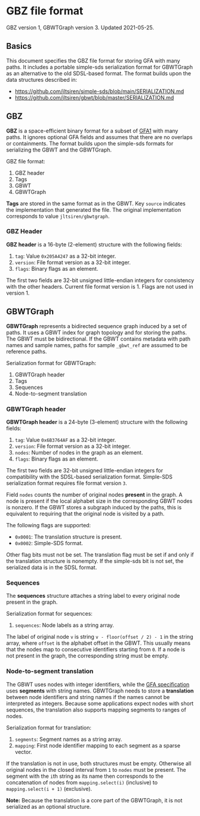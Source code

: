 # GBZ file format

GBZ version 1, GBWTGraph version 3. Updated 2021-05-25.

## Basics

This document specifies the GBZ file format for storing GFA with many paths.
It includes a portable simple-sds serialization format for GBWTGraph as an alternative to the old SDSL-based format.
The format builds upon the data structures described in:

* <https://github.com/jltsiren/simple-sds/blob/main/SERIALIZATION.md>
* <https://github.com/jltsiren/gbwt/blob/master/SERIALIZATION.md>

## GBZ

**GBZ** is a space-efficient binary format for a subset of [GFA1](https://github.com/GFA-spec/GFA-spec/blob/master/GFA1.md) with many paths.
It ignores optional GFA fields and assumes that there are no overlaps or containments.
The format builds upon the simple-sds formats for serializing the GBWT and the GBWTGraph.

GBZ file format:

1. GBZ header
2. Tags
3. GBWT
4. GBWTGraph

**Tags** are stored in the same format as in the GBWT.
Key `source` indicates the implementation that generated the file.
The original implementation corresponds to value `jltsiren/gbwtgraph`.

### GBZ Header

**GBZ header** is a 16-byte (2-element) structure with the following fields:

1. `tag`: Value `0x205A4247` as a 32-bit integer.
2. `version`: File format version as a 32-bit integer.
3. `flags`: Binary flags as an element.

The first two fields are 32-bit unsigned little-endian integers for consistency with the other headers.
Current file format version is 1.
Flags are not used in version 1.

## GBWTGraph

**GBWTGraph** represents a bidirected sequence graph induced by a set of paths.
It uses a GBWT index for graph topology and for storing the paths.
The GBWT must be bidirectional.
If the GBWT contains metadata with path names and sample names, paths for sample `_gbwt_ref` are assumed to be reference paths.

Serialization format for GBWTGraph:

1. GBWTGraph header
2. Tags
3. Sequences
4. Node-to-segment translation

### GBWTGraph header

**GBWTGraph header** is a 24-byte (3-element) structure with the following fields:

1. `tag`: Value `0x6B3764AF` as a 32-bit integer.
2. `version`: File format version as a 32-bit integer.
3. `nodes`: Number of nodes in the graph as an element.
4. `flags`: Binary flags as an element.

The first two fields are 32-bit unsigned little-endian integers for compatibility with the SDSL-based serialization format.
Simple-SDS serialization format requires file format version `3`.

Field `nodes` counts the number of original nodes **present** in the graph.
A node is present if the local alphabet size in the corresponding GBWT nodes is nonzero.
If the GBWT stores a subgraph induced by the paths, this is equivalent to requiring that the original node is visited by a path.

The following flags are supported:

* `0x0001`: The translation structure is present.
* `0x0002`: Simple-SDS format.

Other flag bits must not be set.
The translation flag must be set if and only if the translation structure is nonempty.
If the simple-sds bit is not set, the serialized data is in the SDSL format.

### Sequences

The **sequences** structure attaches a string label to every original node present in the graph.

Serialization format for sequences:

1. `sequences`: Node labels as a string array.

The label of original node `v` is string `v - floor(offset / 2) - 1` in the string array, where `offset` is the alphabet offset in the GBWT.
This usually means that the nodes map to consecutive identifiers starting from `0`.
If a node is not present in the graph, the corresponding string must be empty.

### Node-to-segment translation

The GBWT uses nodes with integer identifiers, while the [GFA specification](https://github.com/GFA-spec/GFA-spec/blob/master/GFA1.md) uses **segments** with string names.
GBWTGraph needs to store a **translation** between node identifiers and string names if the names cannot be interpreted as integers.
Because some applications expect nodes with short sequences, the translation also supports mapping segments to ranges of nodes.

Serialization format for translation:

1. `segments`: Segment names as a string array.
2. `mapping`: First node identifier mapping to each segment as a sparse vector.

If the translation is not in use, both structures must be empty.
Otherwise all original nodes in the closed interval from `1` to `nodes` must be present.
The segment with the `i`th string as its name then corresponds to the concatenation of nodes from `mapping.select(i)` (inclusive) to `mapping.select(i + 1)` (exclusive).

**Note:** Because the translation is a core part of the GBWTGraph, it is not serialized as an optional structure.

